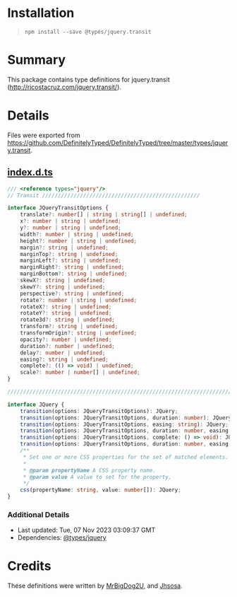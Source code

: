 # Installation
> `npm install --save @types/jquery.transit`

# Summary
This package contains type definitions for jquery.transit (http://ricostacruz.com/jquery.transit/).

# Details
Files were exported from https://github.com/DefinitelyTyped/DefinitelyTyped/tree/master/types/jquery.transit.
## [index.d.ts](https://github.com/DefinitelyTyped/DefinitelyTyped/tree/master/types/jquery.transit/index.d.ts)
````ts
/// <reference types="jquery"/>
// Transit //////////////////////////////////////////////////

interface JQueryTransitOptions {
    translate?: number[] | string | string[] | undefined;
    x?: number | string | undefined;
    y?: number | string | undefined;
    width?: number | string | undefined;
    height?: number | string | undefined;
    margin?: string | undefined;
    marginTop?: string | undefined;
    marginLeft?: string | undefined;
    marginRight?: string | undefined;
    marginBottom?: string | undefined;
    skewX?: string | undefined;
    skewY?: string | undefined;
    perspective?: string | undefined;
    rotate?: number | string | undefined;
    rotateX?: string | undefined;
    rotateY?: string | undefined;
    rotate3d?: string | undefined;
    transform?: string | undefined;
    transformOrigin?: string | undefined;
    opacity?: number | undefined;
    duration?: number | undefined;
    delay?: number | undefined;
    easing?: string | undefined;
    complete?: (() => void) | undefined;
    scale?: number | number[] | undefined;
}

////////////////////////////////////////////////////////////////////////////////////////////////////

interface JQuery {
    transition(options: JQueryTransitOptions): JQuery;
    transition(options: JQueryTransitOptions, duration: number): JQuery;
    transition(options: JQueryTransitOptions, easing: string): JQuery;
    transition(options: JQueryTransitOptions, duration: number, easing: string): JQuery;
    transition(options: JQueryTransitOptions, complete: () => void): JQuery;
    transition(options: JQueryTransitOptions, duration: number, easing: string, complete: () => void): JQuery;
    /**
     * Set one or more CSS properties for the set of matched elements.
     *
     * @param propertyName A CSS property name.
     * @param value A value to set for the property.
     */
    css(propertyName: string, value: number[]): JQuery;
}

````

### Additional Details
 * Last updated: Tue, 07 Nov 2023 03:09:37 GMT
 * Dependencies: [@types/jquery](https://npmjs.com/package/@types/jquery)

# Credits
These definitions were written by [MrBigDog2U](https://github.com/MrBigDog2U), and [Jhsosa](https://github.com/Jhsosa).
